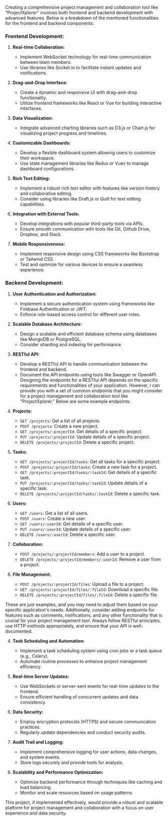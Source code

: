 Creating a comprehensive project management and collaboration tool like "ProjectXplorer" involves both frontend and backend development with advanced features. Below is a breakdown of the mentioned functionalities for the frontend and backend components:

### Frontend Development:

1. **Real-time Collaboration:**

   - Implement WebSocket technology for real-time communication between team members.
   - Use libraries like Socket.io to facilitate instant updates and notifications.

2. **Drag-and-Drop Interface:**

   - Create a dynamic and responsive UI with drag-and-drop functionality.
   - Utilize frontend frameworks like React or Vue for building interactive interfaces.

3. **Data Visualization:**

   - Integrate advanced charting libraries such as D3.js or Chart.js for visualizing project progress and timelines.

4. **Customizable Dashboards:**

   - Develop a flexible dashboard system allowing users to customize their workspace.
   - Use state management libraries like Redux or Vuex to manage dashboard configurations.

5. **Rich Text Editing:**

   - Implement a robust rich text editor with features like version history and collaborative editing.
   - Consider using libraries like Draft.js or Quill for text editing capabilities.

6. **Integration with External Tools:**

   - Develop integrations with popular third-party tools via APIs.
   - Ensure smooth communication with tools like Git, Github Drive, Dropbox, and Slack.

7. **Mobile Responsiveness:**
   - Implement responsive design using CSS frameworks like Bootstrap or Tailwind CSS.
   - Test and optimize for various devices to ensure a seamless experience.

### Backend Development:

1. **User Authentication and Authorization:**

   - Implement a secure authentication system using frameworks like Firebase Authentication or JWT.
   - Enforce role-based access control for different user roles.

2. **Scalable Database Architecture:**

   - Design a scalable and efficient database schema using databases like MongoDB or PostgreSQL.
   - Consider sharding and indexing for performance.

3. **RESTful API:**

   - Develop a RESTful API to handle communication between the frontend and backend.
   - Document the API endpoints using tools like Swagger or OpenAPI.
     Designing the endpoints for a RESTful API depends on the specific requirements and functionalities of your application. However, I can provide you with a set of common endpoints that you might consider for a project management and collaboration tool like "ProjectXplorer." Below are some example endpoints:

4. **Projects:**

   - `GET /projects`: Get a list of all projects.
   - `POST /projects`: Create a new project.
   - `GET /projects/:projectId`: Get details of a specific project.
   - `PUT /projects/:projectId`: Update details of a specific project.
   - `DELETE /projects/:projectId`: Delete a specific project.

5. **Tasks:**

   - `GET /projects/:projectId/tasks`: Get all tasks for a specific project.
   - `POST /projects/:projectId/tasks`: Create a new task for a project.
   - `GET /projects/:projectId/tasks/:taskId`: Get details of a specific task.
   - `PUT /projects/:projectId/tasks/:taskId`: Update details of a specific task.
   - `DELETE /projects/:projectId/tasks/:taskId`: Delete a specific task.

6. **Users:**

   - `GET /users`: Get a list of all users.
   - `POST /users`: Create a new user.
   - `GET /users/:userId`: Get details of a specific user.
   - `PUT /users/:userId`: Update details of a specific user.
   - `DELETE /users/:userId`: Delete a specific user.

7. **Collaboration:**

   - `POST /projects/:projectId/members`: Add a user to a project.
   - `DELETE /projects/:projectId/members/:userId`: Remove a user from a project.

8. **File Management:**
   - `POST /projects/:projectId/files`: Upload a file to a project.
   - `GET /projects/:projectId/files/:fileId`: Download a specific file.
   - `DELETE /projects/:projectId/files/:fileId`: Delete a specific file.

These are just examples, and you may need to adjust them based on your specific application's needs. Additionally, consider adding endpoints for features such as comments, notifications, and any other functionality that is crucial for your project management tool. Always follow RESTful principles, use HTTP methods appropriately, and ensure that your API is well-documented.

4. **Task Scheduling and Automation:**

   - Implement a task scheduling system using cron jobs or a task queue (e.g., Celery).
   - Automate routine processes to enhance project management efficiency.

5. **Real-time Server Updates:**

   - Use WebSockets or server-sent events for real-time updates to the frontend.
   - Ensure efficient handling of concurrent updates and data consistency.

6. **Data Security:**

   - Employ encryption protocols (HTTPS) and secure communication practices.
   - Regularly update dependencies and conduct security audits.

7. **Audit Trail and Logging:**

   - Implement comprehensive logging for user actions, data changes, and system events.
   - Store logs securely and provide tools for analysis.

8. **Scalability and Performance Optimization:**
   - Optimize backend performance through techniques like caching and load balancing.
   - Monitor and scale resources based on usage patterns.

This project, if implemented effectively, would provide a robust and scalable platform for project management and collaboration with a focus on user experience and data security.
